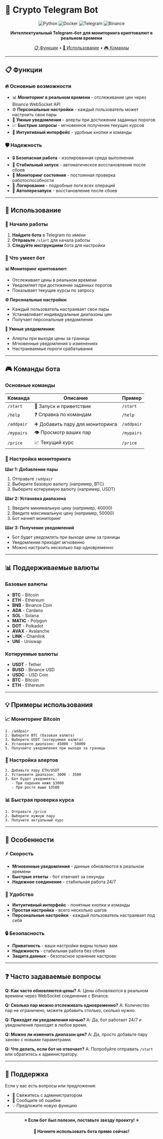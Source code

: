 # 🤖 Crypto Telegram Bot

<div align="center">

![Python](https://img.shields.io/badge/Python-3.12-blue?style=for-the-badge&logo=python)
![Docker](https://img.shields.io/badge/Docker-Ready-2496ED?style=for-the-badge&logo=docker)
![Telegram](https://img.shields.io/badge/Telegram-Bot-26A5E4?style=for-the-badge&logo=telegram)
![Binance](https://img.shields.io/badge/Binance-API-F0B90B?style=for-the-badge&logo=binance)

**Интеллектуальный Telegram-бот для мониторинга криптовалют в реальном времени**

[📋 Функции](#-функции) • [📖 Использование](#-использование) • [🎮 Команды](#-команды-бота)

</div>

---

## 📋 Функции

### 🔥 Основные возможности
- 📊 **Мониторинг в реальном времени** - отслеживание цен через Binance WebSocket API
- ⚙️ **Персональные настройки** - каждый пользователь может настроить свои пары
- 🔔 **Умные уведомления** - алерты при достижении заданных порогов
- 📈 **Быстрые запросы** - мгновенное получение текущих курсов
- 🎯 **Интуитивный интерфейс** - удобные кнопки и команды

### 🛡️ Надежность
- 🔒 **Безопасная работа** - изолированная среда выполнения
- 👤 **Стабильный запуск** - автоматическое восстановление после сбоев
- 🏥 **Мониторинг состояния** - постоянная проверка работоспособности
- 📝 **Логирование** - подробные логи всех операций
- 🔄 **Автоперезапуск** - восстановление после сбоев

---

## 📖 Использование

### 🚀 Начало работы

1. **Найдите бота** в Telegram по имени
2. **Отправьте** `/start` для начала работы
3. **Следуйте инструкциям** бота для настройки

### 🎯 Что умеет бот

**📊 Мониторинг криптовалют:**
- Отслеживает цены в реальном времени
- Уведомляет при достижении заданных порогов
- Показывает текущие курсы по запросу

**⚙️ Персональные настройки:**
- Каждый пользователь настраивает свои пары
- Устанавливает индивидуальные диапазоны цен
- Получает персональные уведомления

**🔔 Умные уведомления:**
- Алерты при выходе цены за границы
- Мгновенные уведомления о изменениях
- Настраиваемые пороги срабатывания

---

## 🎮 Команды бота

### Основные команды

| Команда | Описание | Пример |
|---------|----------|---------|
| `/start` | 🚀 Запуск и приветствие | `/start` |
| `/help` | ❓ Справка по командам | `/help` |
| `/addpair` | ➕ Добавить пару для мониторинга | `/addpair` |
| `/mypairs` | 👁️ Просмотр ваших пар | `/mypairs` |
| `/price` | 📈 Текущий курс | `/price` |

### 🔧 Настройка мониторинга

**Шаг 1: Добавление пары**
1. Отправьте `/addpair`
2. Выберите базовую валюту (например, BTC)
3. Выберите котируемую валюту (например, USDT)

**Шаг 2: Установка диапазона**
1. Введите минимальную цену (например, 40000)
2. Введите максимальную цену (например, 50000)
3. Бот начнет мониторинг

**Шаг 3: Получение уведомлений**
- Бот будет уведомлять при выходе цены за границы
- Уведомления приходят мгновенно
- Можно настроить несколько пар одновременно

---

## 📊 Поддерживаемые валюты

### Базовые валюты
- **BTC** - Bitcoin
- **ETH** - Ethereum  
- **BNB** - Binance Coin
- **ADA** - Cardano
- **SOL** - Solana
- **MATIC** - Polygon
- **DOT** - Polkadot
- **AVAX** - Avalanche
- **LINK** - Chainlink
- **UNI** - Uniswap

### Котируемые валюты
- **USDT** - Tether
- **BUSD** - Binance USD
- **USDC** - USD Coin
- **BTC** - Bitcoin
- **ETH** - Ethereum

---

## 💡 Примеры использования

### 📈 Мониторинг Bitcoin
```
1. /addpair
2. Выберите BTC (базовая валюта)
3. Выберите USDT (котируемая валюта)
4. Установите диапазон: 45000 - 50000
5. Получайте уведомления при выходе за границы
```

### 🔔 Настройка алертов
```
1. Добавьте пару ETH/USDT
2. Установите диапазон: 3000 - 3500
3. Бот будет уведомлять:
   - При падении ниже $3000
   - При росте выше $3500
```

### 📊 Быстрая проверка курса
```
1. Отправьте /price
2. Выберите нужную пару
3. Получите актуальный курс
```

---

## 🎯 Особенности

### ⚡ Скорость
- **Мгновенные уведомления** - данные обновляются в реальном времени
- **Быстрые ответы** - бот отвечает за секунды
- **Надежное соединение** - стабильная работа 24/7

### 🎨 Удобство
- **Интуитивный интерфейс** - понятные кнопки и команды
- **Простая настройка** - всего несколько шагов
- **Персональные настройки** - каждый пользователь настраивает под себя

### 🔒 Безопасность
- **Приватность** - ваши настройки видны только вам
- **Надежность** - стабильная работа без сбоев
- **Защита данных** - безопасное хранение настроек

---

## ❓ Часто задаваемые вопросы

**Q: Как часто обновляются цены?**
A: Цены обновляются в реальном времени через WebSocket соединение с Binance.

**Q: Сколько пар можно отслеживать одновременно?**
A: Количество пар не ограничено, можете добавить столько, сколько нужно.

**Q: Приходят ли уведомления ночью?**
A: Да, бот работает 24/7 и уведомления приходят в любое время.

**Q: Можно ли изменить диапазон цен?**
A: Да, просто добавьте пару заново с новыми параметрами.

**Q: Что делать, если бот не отвечает?**
A: Попробуйте отправить `/start` или обратитесь к администратору.

---

## 🤝 Поддержка

Если у вас есть вопросы или предложения:
- 📧 Свяжитесь с администратором
- 🐛 Сообщите об ошибке
- 💡 Предложите новую функцию

---

<div align="center">

**⭐ Если бот был полезен, поставьте звезду проекту! ⭐**

**🚀 Начните использовать бота прямо сейчас!**

</div>